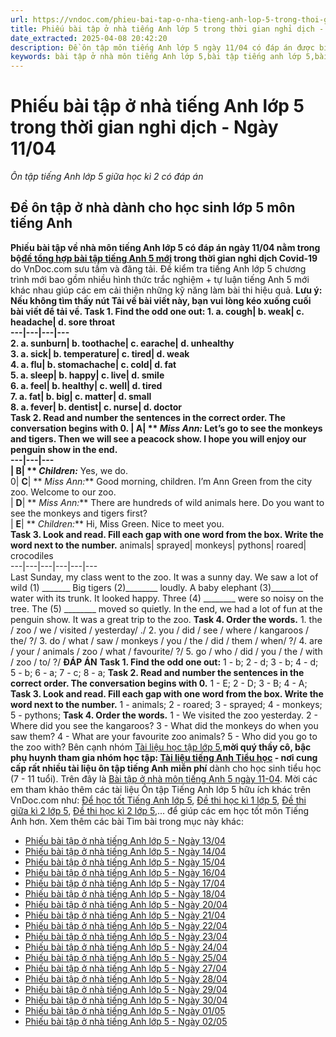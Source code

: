 ```yaml
---
url: https://vndoc.com/phieu-bai-tap-o-nha-tieng-anh-lop-5-trong-thoi-gian-nghi-dich-ngay-11-04-197513
title: Phiếu bài tập ở nhà tiếng Anh lớp 5 trong thời gian nghỉ dịch - Ngày 11/04 - Ôn tập tiếng Anh lớp 5 giữa học kì 2 có đáp án - VnDoc.com
date_extracted: 2025-04-08 20:42:20
description: Đề ôn tập môn tiếng Anh lớp 5 ngày 11/04 có đáp án được biên tập với mong muốn giúp các em học sinh lớp 5 ôn tập lại những kiến thức Từ vựng - Ngữ pháp tiếng Anh trọng tâm lớp 5 hiệu quả trong thời gian nghỉ dịch Covid-19.
keywords: bài tập ở nhà môn tiếng Anh lớp 5,bài tập tiếng anh lớp 5,bài tập tiếng anh lớp 5 nâng cao,bài tập tết anh 5,bài tập tết tiếng anh lớp 5,bài tập tiếng anh lớp 5 cơ bản,Bài ôn tập ở nhà nghỉ phòng chống dịch bệnh môn tiếng Anh lớp 5,bài tập nghỉ phòng dịch corona,phòng dịch Corona,phòng chống dịch Covid-19,Bài tập tết lớp 5 môn tiếng Anh,bài tập sau tết môn tiếng anh lớp 5,bài tập tết môn tiếng anh lớp 5,bài tập bổ trợ nâng cao tiếng Anh lớp 5,Bài tập phòng dịch Corona lớp 5
---
```


# Phiếu bài tập ở nhà tiếng Anh lớp 5 trong thời gian nghỉ dịch - Ngày 11/04
 _Ôn tập tiếng Anh lớp 5 giữa học kì 2 có đáp án_
## Đề ôn tập ở nhà dành cho học sinh lớp 5 môn tiếng Anh
**Phiếu bài tập về nhà môn tiếng Anh lớp 5 có đáp án ngày 11/04 nằm trong bộ[đề tổng hợp bài tập tiếng Anh 5 mới](<https://vndoc.com/tieng-anh-lop5>) trong thời gian nghỉ dịch Covid-19** do VnDoc.com sưu tầm và đăng tải. Đề kiểm tra tiếng Anh lớp 5 chương trình mới bao gồm nhiều hình thức trắc nghiệm + tự luận tiếng Anh 5 mới khác nhau giúp các em cải thiện những kỹ năng làm bài thi hiệu quả.
**Lưu ý: **Nếu không tìm thấy nút Tải về bài viết này, bạn vui lòng kéo xuống cuối bài viết để tải về.
**Task 1. Find the odd one out:**
1\. a. cough| b. weak| c. headache| d. sore throat  
---|---|---|---  
2\. a. sunburn| b. toothache| c. earache| d. unhealthy  
3\. a. sick| b. temperature| c. tired| d. weak  
4\. a. flu| b. stomachache| c. cold| d. fat  
5\. a. sleep| b. happy| c. live| d. smile  
6\. a. feel| b. healthy| c. well| d. tired  
7\. a. fat| b. big| c. matter| d. small  
8\. a. fever| b. dentist| c. nurse| d. doctor  
**Task 2. Read and number the sentences in the correct order. The conversation begins with 0.**
| **A**| ** _Miss Ann:_** Let’s go to see the monkeys and tigers. Then we will see a peacock show. I hope you will enjoy our penguin show in the end.  
---|---|---  
| **B**| ** _Children:_** Yes, we do.  
0| **C**| ** _Miss Ann:_** Good morning, children. I’m Ann Green from the city zoo. Welcome to our zoo.  
| **D**| ** _Miss Ann:_** There are hundreds of wild animals here. Do you want to see the monkeys and tigers first?  
| **E**| ** _Children:_** Hi, Miss Green. Nice to meet you.  
**Task 3. Look and read. Fill each gap with one word from the box. Write the word next to the number.**
animals| sprayed| monkeys| pythons| roared| crocodiles  
---|---|---|---|---|---  
Last Sunday, my class went to the zoo. It was a sunny day. We saw a lot of wild \(1\) \_\_\_\_\_\_\_ Big tigers \(2\)\_\_\_\_\_\_\_\_ loudly. A baby elephant \(3\)\_\_\_\_\_\_\_\_ water with its trunk. It looked happy. Three \(4\) \_\_\_\_\_\_\_\_ were so noisy on the tree. The \(5\) \_\_\_\_\_\_\_\_ moved so quietly. In the end, we had a lot of fun at the penguin show. It was a great trip to the zoo.
**Task 4. Order the words.**
1\. the / zoo / we / visited / yesterday/ ./
2\. you / did / see / where / kangaroos / the/ ?/
3\. do / what / saw / monkeys / you / the / did / them / when/ ?/
4\. are / your / animals / zoo / what / favourite/ ?/
5\. go / who / did / you / the / with / zoo / to/ ?/
**ĐÁP ÁN**
**Task 1. Find the odd one out:**
1 - b; 2 - d; 3 - b; 4 - d; 5 - b; 6 - a; 7 - c; 8 - a;
**Task 2. Read and number the sentences in the correct order. The conversation begins with 0.**
1 - E; 2 - D; 3 - B; 4 - A;
**Task 3. Look and read. Fill each gap with one word from the box. Write the word next to the number.**
1 - animals; 2 - roared; 3 - sprayed; 4 - monkeys; 5 - pythons;
**Task 4. Order the words.**
1 - We visited the zoo yesterday.
2 - Where did you see the kangaroos?
3 - What did the monkeys do when you saw them?
4 - What are your favourite zoo animals?
5 - Who did you go to the zoo with?
Bên cạnh nhóm [Tài liệu học tập lớp 5](</goto?u=aHR0cHM6Ly93d3cuZmFjZWJvb2suY29tL2dyb3Vwcy9UYWkubGlldS5ob2MudGFwLmxvcC41LlZORE9DLw%3D%3D>),**mời quý thầy cô, bậc phụ huynh tham gia nhóm học tập: [Tài liệu tiếng Anh Tiểu học](</goto?u=aHR0cHM6Ly93d3cuZmFjZWJvb2suY29tL2dyb3Vwcy90YWlsaWV1dGllbmdhbmh0aWV1aG9jLw%3D%3D>) \- nơi cung cấp rất nhiều tài liệu ôn tập tiếng Anh miễn phí** dành cho học sinh tiểu học \(7 - 11 tuổi\).
Trên đây là [Bài tập ở nhà môn tiếng Anh 5 ngày 11-04](<https://vndoc.com/phieu-bai-tap-o-nha-tieng-anh-lop-5-trong-thoi-gian-nghi-dich-ngay-11-04-197513>). Mời các em tham khảo thêm các tài liệu Ôn tập Tiếng Anh lớp 5 hữu ích khác trên VnDoc.com như: [Để học tốt Tiếng Anh lớp 5](<https://vndoc.com/tieng-anh-lop5>), [Đề thi học kì 1 lớp 5](<https://vndoc.com/de-thi-hoc-ki-1-lop5>), [Đề thi giữa kì 2 lớp 5](<https://vndoc.com/de-thi-giua-ki-2-lop5>), [Đề thi học kì 2 lớp 5](<https://vndoc.com/de-thi-hoc-ki-2-lop5>),... để giúp các em học tốt môn Tiếng Anh hơn.
Xem thêm các bài Tìm bài trong mục này khác:
  * [Phiếu bài tập ở nhà tiếng Anh lớp 5 - Ngày 13/04](</phieu-bai-tap-o-nha-tieng-anh-lop-5-trong-thoi-gian-nghi-dich-ngay-13-04-197846>)
  * [Phiếu bài tập ở nhà tiếng Anh lớp 5 - Ngày 14/04](</phieu-bai-tap-o-nha-tieng-anh-lop-5-trong-thoi-gian-nghi-dich-ngay-14-04-197864>)
  * [Phiếu bài tập ở nhà tiếng Anh lớp 5 - Ngày 15/04](</phieu-bai-tap-o-nha-tieng-anh-lop-5-trong-thoi-gian-nghi-dich-ngay-15-04-197872>)
  * [Phiếu bài tập ở nhà tiếng Anh lớp 5 - Ngày 16/04](</phieu-bai-tap-o-nha-tieng-anh-lop-5-trong-thoi-gian-nghi-dich-ngay-16-04-197885>)
  * [Phiếu bài tập ở nhà tiếng Anh lớp 5 - Ngày 17/04](</phieu-bai-tap-o-nha-tieng-anh-lop-5-trong-thoi-gian-nghi-dich-ngay-17-04-197898>)
  * [Phiếu bài tập ở nhà tiếng Anh lớp 5 - Ngày 18/04](</phieu-bai-tap-o-nha-tieng-anh-lop-5-trong-thoi-gian-nghi-dich-ngay-18-04-197904>)
  * [Phiếu bài tập ở nhà tiếng Anh lớp 5 - Ngày 20/04](</phieu-bai-tap-o-nha-tieng-anh-lop-5-trong-thoi-gian-nghi-dich-ngay-20-04-198338>)
  * [Phiếu bài tập ở nhà tiếng Anh lớp 5 - Ngày 21/04](</phieu-bai-tap-o-nha-tieng-anh-lop-5-trong-thoi-gian-nghi-dich-ngay-21-04-198339>)
  * [Phiếu bài tập ở nhà tiếng Anh lớp 5 - Ngày 22/04](</phieu-bai-tap-o-nha-tieng-anh-lop-5-trong-thoi-gian-nghi-dich-ngay-22-04-198340>)
  * [Phiếu bài tập ở nhà tiếng Anh lớp 5 - Ngày 23/04](</phieu-bai-tap-o-nha-tieng-anh-lop-5-trong-thoi-gian-nghi-dich-ngay-23-04-198481>)
  * [Phiếu bài tập ở nhà tiếng Anh lớp 5 - Ngày 24/04](</phieu-bai-tap-o-nha-tieng-anh-lop-5-trong-thoi-gian-nghi-dich-ngay-24-04-198485>)
  * [Phiếu bài tập ở nhà tiếng Anh lớp 5 - Ngày 25/04](</phieu-bai-tap-o-nha-tieng-anh-lop-5-trong-thoi-gian-nghi-dich-ngay-25-04-198490>)
  * [Phiếu bài tập ở nhà tiếng Anh lớp 5 - Ngày 27/04](</phieu-bai-tap-o-nha-tieng-anh-lop-5-trong-thoi-gian-nghi-dich-ngay-27-04-198840>)
  * [Phiếu bài tập ở nhà tiếng Anh lớp 5 - Ngày 28/04](</phieu-bai-tap-o-nha-tieng-anh-lop-5-trong-thoi-gian-nghi-dich-ngay-28-04-198843>)
  * [Phiếu bài tập ở nhà tiếng Anh lớp 5 - Ngày 29/04](</phieu-bai-tap-o-nha-tieng-anh-lop-5-trong-thoi-gian-nghi-dich-ngay-29-04-198850>)
  * [Phiếu bài tập ở nhà tiếng Anh lớp 5 - Ngày 30/04](</phieu-bai-tap-o-nha-tieng-anh-lop-5-trong-thoi-gian-nghi-dich-ngay-30-04-198854>)
  * [Phiếu bài tập ở nhà tiếng Anh lớp 5 - Ngày 01/05](</phieu-bai-tap-o-nha-tieng-anh-lop-5-trong-thoi-gian-nghi-dich-ngay-01-05-198915>)
  * [Phiếu bài tập ở nhà tiếng Anh lớp 5 - Ngày 02/05](</phieu-bai-tap-o-nha-tieng-anh-lop-5-trong-thoi-gian-nghi-dich-ngay-02-05-198921>)

